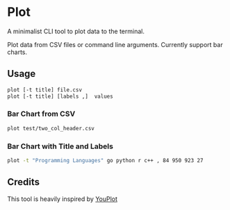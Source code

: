 # Plot

A minimalist CLI tool to plot data to the terminal.

Plot data from CSV files or command line arguments.
Currently support bar charts.


## Usage

```bash
plot [-t title] file.csv
plot [-t title] [labels ,]  values
```

### Bar Chart from CSV

```bash
plot test/two_col_header.csv
```

### Bar Chart with Title and Labels

```bash
plot -t "Programming Languages" go python r c++ , 84 950 923 27
```


## Credits

This tool is heavily inspired by [YouPlot](https://github.com/red-data-tools/YouPlot)